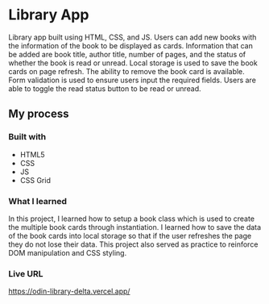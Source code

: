 # Library App

Library app built using HTML, CSS, and JS. Users can add new books with the information of the book to be displayed as cards. Information that can be added are book title, author title, number of pages, and the status of whether the book is read or unread. Local storage is used to save the book cards on page refresh. The ability to remove the book card is available. Form validation is used to ensure users input the required fields. Users are able to toggle the read status button to be read or unread. 

## My process

### Built with
- HTML5
- CSS
- JS
- CSS Grid

### What I learned

In this project, I learned how to setup a book class which is used to create the multiple book cards through instantiation. I learned how to save the data of the book cards into local storage so that if the user refreshes the page they do not lose their data. This project also served as practice to reinforce DOM manipulation and CSS styling. 

### Live URL

https://odin-library-delta.vercel.app/
